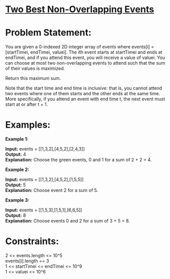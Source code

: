 # [Two Best Non-Overlapping Events](https://github.com/surya8980/December-2024-Daily-Problems/blob/main/LeetCode/08-Dec-2024/Two%20Best%20Non-Overlapping%20Events.java)
# Problem Statement:
You are given a 0-indexed 2D integer array of events where events[i] = [startTimei, endTimei, valuei]. The ith event starts at startTimei and ends at endTimei, and if you attend this event, you will receive a value of valuei. You can choose at most two non-overlapping events to attend such that the sum of their values is maximized.  

Return this maximum sum.  

Note that the start time and end time is inclusive: that is, you cannot attend two events where one of them starts and the other ends at the same time. More specifically, if you attend an event with end time t, the next event must start at or after t + 1.  

# Examples: 

**Example 1:**


**Input:** events = [[1,3,2],[4,5,2],[2,4,3]]  
**Output:** 4  
**Explanation:** Choose the green events, 0 and 1 for a sum of 2 + 2 = 4.

**Example 2:**

**Input:** events = [[1,3,2],[4,5,2],[1,5,5]]  
**Output:** 5  
**Explanation:** Choose event 2 for a sum of 5.  

**Example 3:**


**Input:** events = [[1,5,3],[1,5,1],[6,6,5]]  
**Output:** 8  
**Explanation:** Choose events 0 and 2 for a sum of 3 + 5 = 8.  
 

# Constraints:  

2 <= events.length <= 10^5  
events[i].length == 3  
1 <= startTimei <= endTimei <= 10^9  
1 <= valuei <= 10^6  
